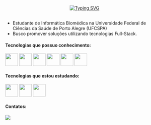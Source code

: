 ### 
<div  align="center">
  <a href="https://git.io/typing-svg"><img src="https://readme-typing-svg.demolab.com?font=Fira+Code&pause=1000&color=FFD1DC&center=true&width=435&lines=Ol%C3%A1%2C+sou+a+Janiner!+Bem+vindo+%3C3+;Hello%2C+I'm+Janiner!+Welcome+%3C3+" alt="Typing SVG" /></a>
</div>

<div>
</br>
  <ul>
    <li> Estudante de Informática Biomédica na Universidade Federal de Ciências da Saúde de Porto Alegre (UFCSPA) </li>
    <li> Busco promover soluções utilizando tecnologias Full-Stack. </li>
  </ul>
</div>

#### Tecnologias que possuo conhecimento:

<div> 
<img src="https://cdn.jsdelivr.net/gh/devicons/devicon/icons/java/java-plain.svg" width="40" height="40"/>
<img src= "https://cdn.jsdelivr.net/gh/devicons/devicon/icons/mysql/mysql-plain.svg" width="40" height="40" />
<img src="https://cdn.jsdelivr.net/gh/devicons/devicon/icons/git/git-original.svg" width="40" height="40"/>
<img src= "https://cdn.jsdelivr.net/gh/devicons/devicon/icons/c/c-plain.svg" width="40" height="40" />
<img src="https://cdn.jsdelivr.net/gh/devicons/devicon/icons/html5/html5-plain.svg" width="40" height="40" />
<img src="https://cdn.jsdelivr.net/gh/devicons/devicon/icons/css3/css3-plain.svg" width="40" height="40" />
          
  </div>     
</>

#### Tecnologias que estou estudando:

<div>  
<img src="https://cdn.jsdelivr.net/gh/devicons/devicon/icons/python/python-original.svg" width="40" height="40"/>
<img src="https://cdn.jsdelivr.net/gh/devicons/devicon/icons/bootstrap/bootstrap-plain.svg"  width="40" height="40" />
<img src="https://cdn.jsdelivr.net/gh/devicons/devicon/icons/javascript/javascript-plain.svg" width="40" height="40" />
          
</div>

#### Contatos:

<div>
<a href="https://br.linkedin.com/in/janiner-severo" target="_blank"><img src="https://img.shields.io/badge/-LinkedIn-%230077B5?style=for-the-badge&logo=linkedin&logoColor=white" target="_blank"></a>   
</div>


